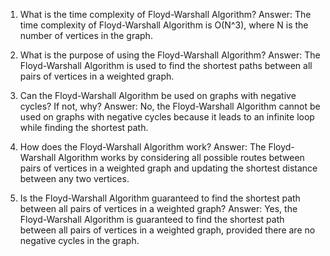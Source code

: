 

1) What is the time complexity of Floyd-Warshall Algorithm?
Answer: The time complexity of Floyd-Warshall Algorithm is O(N^3), where N is the number of vertices in the graph.

2) What is the purpose of using the Floyd-Warshall Algorithm?
Answer: The Floyd-Warshall Algorithm is used to find the shortest paths between all pairs of vertices in a weighted graph.

3) Can the Floyd-Warshall Algorithm be used on graphs with negative cycles? If not, why?
Answer: No, the Floyd-Warshall Algorithm cannot be used on graphs with negative cycles because it leads to an infinite loop while finding the shortest path.

4) How does the Floyd-Warshall Algorithm work?
Answer: The Floyd-Warshall Algorithm works by considering all possible routes between pairs of vertices in a weighted graph and updating the shortest distance between any two vertices.

5) Is the Floyd-Warshall Algorithm guaranteed to find the shortest path between all pairs of vertices in a weighted graph?
Answer: Yes, the Floyd-Warshall Algorithm is guaranteed to find the shortest path between all pairs of vertices in a weighted graph, provided there are no negative cycles in the graph.